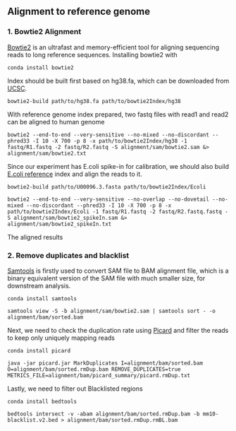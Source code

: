 ## Alignment to reference genome
### 1. Bowtie2 Alignment
[Bowtie2](https://bowtie-bio.sourceforge.net/bowtie2/index.shtml) is an ultrafast and memory-efficient tool for aligning sequencing reads to long reference sequences. Installing bowtie2 with

```
conda install bowtie2
```

Index should be built first based on hg38.fa, which can be downloaded from [UCSC](https://hgdownload.soe.ucsc.edu/goldenPath/hg38/bigZips/).

```shell
bowtie2-build path/to/hg38.fa path/to/bowtie2Index/hg38
```

With reference genome index prepared, two fastq files with read1 and read2 can be aligned to human genome

```shell
bowtie2 --end-to-end --very-sensitive --no-mixed --no-discordant --phred33 -I 10 -X 700 -p 8 -x path/to/bowtie2Index/hg38 -1 fastq/R1.fastq -2 fastq/R2.fastq -S alignment/sam/bowtie2.sam &> alignment/sam/bowtie2.txt
```

Since our experiment has E.coli spike-in for calibration, we should also build [E.coli reference](https://www.ebi.ac.uk/ena/browser/view/U00096) index and align the reads to it.

```shell
bowtie2-build path/to/U00096.3.fasta path/to/bowtie2Index/Ecoli

bowtie2 --end-to-end --very-sensitive --no-overlap --no-dovetail --no-mixed --no-discordant --phred33 -I 10 -X 700 -p 8 -x path/to/bowtie2Index/Ecoli -1 fastq/R1.fastq -2 fastq/R2.fastq.fastq -S alignment/sam/bowtie2_spikeIn.sam &> alignment/sam/bowtie2_spikeIn.txt
```

The aligned results


### 2. Remove duplicates and blacklist

[Samtools](https://www.htslib.org/) is firstly used to convert SAM file to BAM alignment file, which is a binary equivalent version of the SAM file with much smaller size, for downstream analysis. 

```shell
conda install samtools

samtools view -S -b alignment/sam/bowtie2.sam | samtools sort - -o alignment/bam/sorted.bam
```

Next, we need to check the duplication rate using [Picard](https://broadinstitute.github.io/picard/) and filter the reads to keep only uniquely mapping reads

```shell
conda install picard

java -jar picard.jar MarkDuplicates I=alignment/bam/sorted.bam O=alignment/bam/sorted.rmDup.bam REMOVE_DUPLICATES=true METRICS_FILE=alignment/bam/picard_summary/picard.rmDup.txt
```

Lastly, we need to filter out Blacklisted regions

```shell
conda install bedtools

bedtools intersect -v -abam alignment/bam/sorted.rmDup.bam -b mm10-blacklist.v2.bed > alignment/bam/sorted.rmDup.rmBL.bam
```
